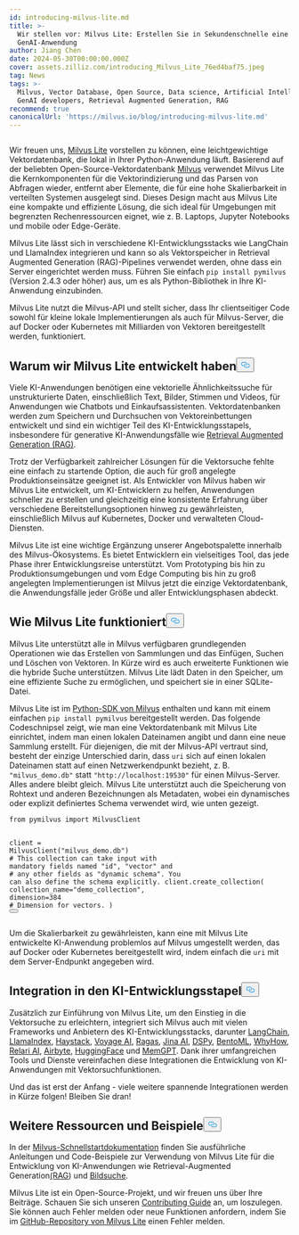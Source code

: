 ```yaml
---
id: introducing-milvus-lite.md
title: >-
  Wir stellen vor: Milvus Lite: Erstellen Sie in Sekundenschnelle eine
  GenAI-Anwendung
author: Jiang Chen
date: 2024-05-30T00:00:00.000Z
cover: assets.zilliz.com/introducing_Milvus_Lite_76ed4baf75.jpeg
tag: News
tags: >-
  Milvus, Vector Database, Open Source, Data science, Artificial Intelligence,
  GenAI developers, Retrieval Augmented Generation, RAG
recommend: true
canonicalUrl: 'https://milvus.io/blog/introducing-milvus-lite.md'
---
```

<p>
  <span class="img-wrapper">
    <img translate="no" src="https://assets.zilliz.com/2_72e444c8dc.JPG" alt="" class="doc-image" id="" />
    <span></span>
  </span>
</p>
<p>Wir freuen uns, <a href="https://milvus.io/docs/milvus_lite.md">Milvus Lite</a> vorstellen zu können, eine leichtgewichtige Vektordatenbank, die lokal in Ihrer Python-Anwendung läuft. Basierend auf der beliebten Open-Source-Vektordatenbank <a href="https://milvus.io/intro">Milvus</a> verwendet Milvus Lite die Kernkomponenten für die Vektorindizierung und das Parsen von Abfragen wieder, entfernt aber Elemente, die für eine hohe Skalierbarkeit in verteilten Systemen ausgelegt sind. Dieses Design macht aus Milvus Lite eine kompakte und effiziente Lösung, die sich ideal für Umgebungen mit begrenzten Rechenressourcen eignet, wie z. B. Laptops, Jupyter Notebooks und mobile oder Edge-Geräte.</p>
<p>Milvus Lite lässt sich in verschiedene KI-Entwicklungsstacks wie LangChain und LlamaIndex integrieren und kann so als Vektorspeicher in Retrieval Augmented Generation (RAG)-Pipelines verwendet werden, ohne dass ein Server eingerichtet werden muss. Führen Sie einfach <code translate="no">pip install pymilvus</code> (Version 2.4.3 oder höher) aus, um es als Python-Bibliothek in Ihre KI-Anwendung einzubinden.</p>
<p>Milvus Lite nutzt die Milvus-API und stellt sicher, dass Ihr clientseitiger Code sowohl für kleine lokale Implementierungen als auch für Milvus-Server, die auf Docker oder Kubernetes mit Milliarden von Vektoren bereitgestellt werden, funktioniert.</p>
<h2 id="Why-We-Built-Milvus-Lite" class="common-anchor-header">Warum wir Milvus Lite entwickelt haben<button data-href="#Why-We-Built-Milvus-Lite" class="anchor-icon" translate="no">
      <svg translate="no"
        aria-hidden="true"
        focusable="false"
        height="20"
        version="1.1"
        viewBox="0 0 16 16"
        width="16"
      >
        <path
          fill="#0092E4"
          fill-rule="evenodd"
          d="M4 9h1v1H4c-1.5 0-3-1.69-3-3.5S2.55 3 4 3h4c1.45 0 3 1.69 3 3.5 0 1.41-.91 2.72-2 3.25V8.59c.58-.45 1-1.27 1-2.09C10 5.22 8.98 4 8 4H4c-.98 0-2 1.22-2 2.5S3 9 4 9zm9-3h-1v1h1c1 0 2 1.22 2 2.5S13.98 12 13 12H9c-.98 0-2-1.22-2-2.5 0-.83.42-1.64 1-2.09V6.25c-1.09.53-2 1.84-2 3.25C6 11.31 7.55 13 9 13h4c1.45 0 3-1.69 3-3.5S14.5 6 13 6z"
        ></path>
      </svg>
    </button></h2><p>Viele KI-Anwendungen benötigen eine vektorielle Ähnlichkeitssuche für unstrukturierte Daten, einschließlich Text, Bilder, Stimmen und Videos, für Anwendungen wie Chatbots und Einkaufsassistenten. Vektordatenbanken werden zum Speichern und Durchsuchen von Vektoreinbettungen entwickelt und sind ein wichtiger Teil des KI-Entwicklungsstapels, insbesondere für generative KI-Anwendungsfälle wie <a href="https://zilliz.com/learn/Retrieval-Augmented-Generation">Retrieval Augmented Generation (RAG)</a>.</p>
<p>Trotz der Verfügbarkeit zahlreicher Lösungen für die Vektorsuche fehlte eine einfach zu startende Option, die auch für groß angelegte Produktionseinsätze geeignet ist. Als Entwickler von Milvus haben wir Milvus Lite entwickelt, um KI-Entwicklern zu helfen, Anwendungen schneller zu erstellen und gleichzeitig eine konsistente Erfahrung über verschiedene Bereitstellungsoptionen hinweg zu gewährleisten, einschließlich Milvus auf Kubernetes, Docker und verwalteten Cloud-Diensten.</p>
<p>Milvus Lite ist eine wichtige Ergänzung unserer Angebotspalette innerhalb des Milvus-Ökosystems. Es bietet Entwicklern ein vielseitiges Tool, das jede Phase ihrer Entwicklungsreise unterstützt. Vom Prototyping bis hin zu Produktionsumgebungen und vom Edge Computing bis hin zu groß angelegten Implementierungen ist Milvus jetzt die einzige Vektordatenbank, die Anwendungsfälle jeder Größe und aller Entwicklungsphasen abdeckt.</p>
<h2 id="How-Milvus-Lite-Works" class="common-anchor-header">Wie Milvus Lite funktioniert<button data-href="#How-Milvus-Lite-Works" class="anchor-icon" translate="no">
      <svg translate="no"
        aria-hidden="true"
        focusable="false"
        height="20"
        version="1.1"
        viewBox="0 0 16 16"
        width="16"
      >
        <path
          fill="#0092E4"
          fill-rule="evenodd"
          d="M4 9h1v1H4c-1.5 0-3-1.69-3-3.5S2.55 3 4 3h4c1.45 0 3 1.69 3 3.5 0 1.41-.91 2.72-2 3.25V8.59c.58-.45 1-1.27 1-2.09C10 5.22 8.98 4 8 4H4c-.98 0-2 1.22-2 2.5S3 9 4 9zm9-3h-1v1h1c1 0 2 1.22 2 2.5S13.98 12 13 12H9c-.98 0-2-1.22-2-2.5 0-.83.42-1.64 1-2.09V6.25c-1.09.53-2 1.84-2 3.25C6 11.31 7.55 13 9 13h4c1.45 0 3-1.69 3-3.5S14.5 6 13 6z"
        ></path>
      </svg>
    </button></h2><p>Milvus Lite unterstützt alle in Milvus verfügbaren grundlegenden Operationen wie das Erstellen von Sammlungen und das Einfügen, Suchen und Löschen von Vektoren. In Kürze wird es auch erweiterte Funktionen wie die hybride Suche unterstützen. Milvus Lite lädt Daten in den Speicher, um eine effiziente Suche zu ermöglichen, und speichert sie in einer SQLite-Datei.</p>
<p>Milvus Lite ist im <a href="https://github.com/milvus-io/pymilvus">Python-SDK von Milvus</a> enthalten und kann mit einem einfachen <code translate="no">pip install pymilvus</code> bereitgestellt werden. Das folgende Codeschnipsel zeigt, wie man eine Vektordatenbank mit Milvus Lite einrichtet, indem man einen lokalen Dateinamen angibt und dann eine neue Sammlung erstellt. Für diejenigen, die mit der Milvus-API vertraut sind, besteht der einzige Unterschied darin, dass <code translate="no">uri</code> sich auf einen lokalen Dateinamen statt auf einen Netzwerkendpunkt bezieht, z. B. <code translate="no">&quot;milvus_demo.db&quot;</code> statt <code translate="no">&quot;http://localhost:19530&quot;</code> für einen Milvus-Server. Alles andere bleibt gleich. Milvus Lite unterstützt auch die Speicherung von Rohtext und anderen Bezeichnungen als Metadaten, wobei ein dynamisches oder explizit definiertes Schema verwendet wird, wie unten gezeigt.</p>
<pre><code translate="no"><span class="hljs-keyword">from</span> pymilvus <span class="hljs-keyword">import</span> MilvusClient

client = MilvusClient(<span class="hljs-string">&quot;milvus_demo.db&quot;</span>)
<span class="hljs-comment"># This collection can take input with mandatory fields named &quot;id&quot;, &quot;vector&quot; and</span>
<span class="hljs-comment"># any other fields as &quot;dynamic schema&quot;. You can also define the schema explicitly.</span>
client.create_collection(
    collection_name=<span class="hljs-string">&quot;demo_collection&quot;</span>,
    dimension=<span class="hljs-number">384</span>  <span class="hljs-comment"># Dimension for vectors.</span>
)
<button class="copy-code-btn"></button></code></pre>
<p>Um die Skalierbarkeit zu gewährleisten, kann eine mit Milvus Lite entwickelte KI-Anwendung problemlos auf Milvus umgestellt werden, das auf Docker oder Kubernetes bereitgestellt wird, indem einfach die <code translate="no">uri</code> mit dem Server-Endpunkt angegeben wird.</p>
<h2 id="Integration-with-AI-Development-Stack" class="common-anchor-header">Integration in den KI-Entwicklungsstapel<button data-href="#Integration-with-AI-Development-Stack" class="anchor-icon" translate="no">
      <svg translate="no"
        aria-hidden="true"
        focusable="false"
        height="20"
        version="1.1"
        viewBox="0 0 16 16"
        width="16"
      >
        <path
          fill="#0092E4"
          fill-rule="evenodd"
          d="M4 9h1v1H4c-1.5 0-3-1.69-3-3.5S2.55 3 4 3h4c1.45 0 3 1.69 3 3.5 0 1.41-.91 2.72-2 3.25V8.59c.58-.45 1-1.27 1-2.09C10 5.22 8.98 4 8 4H4c-.98 0-2 1.22-2 2.5S3 9 4 9zm9-3h-1v1h1c1 0 2 1.22 2 2.5S13.98 12 13 12H9c-.98 0-2-1.22-2-2.5 0-.83.42-1.64 1-2.09V6.25c-1.09.53-2 1.84-2 3.25C6 11.31 7.55 13 9 13h4c1.45 0 3-1.69 3-3.5S14.5 6 13 6z"
        ></path>
      </svg>
    </button></h2><p>Zusätzlich zur Einführung von Milvus Lite, um den Einstieg in die Vektorsuche zu erleichtern, integriert sich Milvus auch mit vielen Frameworks und Anbietern des KI-Entwicklungsstacks, darunter <a href="https://python.langchain.com/v0.2/docs/integrations/vectorstores/milvus/">LangChain</a>, <a href="https://docs.llamaindex.ai/en/stable/examples/vector_stores/MilvusIndexDemo/">LlamaIndex</a>, <a href="https://haystack.deepset.ai/integrations/milvus-document-store">Haystack</a>, <a href="https://blog.voyageai.com/2024/05/30/semantic-search-with-milvus-lite-and-voyage-ai/">Voyage AI</a>, <a href="https://milvus.io/docs/integrate_with_ragas.md">Ragas</a>, <a href="https://jina.ai/news/implementing-a-chat-history-rag-with-jina-ai-and-milvus-lite/">Jina AI</a>, <a href="https://dspy-docs.vercel.app/docs/deep-dive/retrieval_models_clients/MilvusRM">DSPy</a>, <a href="https://www.bentoml.com/blog/building-a-rag-app-with-bentocloud-and-milvus-lite">BentoML</a>, <a href="https://chiajy.medium.com/70873c7576f1">WhyHow</a>, <a href="https://blog.relari.ai/case-study-using-synthetic-data-to-benchmark-rag-systems-be324904ace1">Relari AI</a>, <a href="https://docs.airbyte.com/integrations/destinations/milvus">Airbyte</a>, <a href="https://milvus.io/docs/integrate_with_hugging-face.md">HuggingFace</a> und <a href="https://memgpt.readme.io/docs/storage#milvus">MemGPT</a>. Dank ihrer umfangreichen Tools und Dienste vereinfachen diese Integrationen die Entwicklung von KI-Anwendungen mit Vektorsuchfunktionen.</p>
<p>Und das ist erst der Anfang - viele weitere spannende Integrationen werden in Kürze folgen! Bleiben Sie dran!</p>
<h2 id="More-Resources-and-Examples" class="common-anchor-header">Weitere Ressourcen und Beispiele<button data-href="#More-Resources-and-Examples" class="anchor-icon" translate="no">
      <svg translate="no"
        aria-hidden="true"
        focusable="false"
        height="20"
        version="1.1"
        viewBox="0 0 16 16"
        width="16"
      >
        <path
          fill="#0092E4"
          fill-rule="evenodd"
          d="M4 9h1v1H4c-1.5 0-3-1.69-3-3.5S2.55 3 4 3h4c1.45 0 3 1.69 3 3.5 0 1.41-.91 2.72-2 3.25V8.59c.58-.45 1-1.27 1-2.09C10 5.22 8.98 4 8 4H4c-.98 0-2 1.22-2 2.5S3 9 4 9zm9-3h-1v1h1c1 0 2 1.22 2 2.5S13.98 12 13 12H9c-.98 0-2-1.22-2-2.5 0-.83.42-1.64 1-2.09V6.25c-1.09.53-2 1.84-2 3.25C6 11.31 7.55 13 9 13h4c1.45 0 3-1.69 3-3.5S14.5 6 13 6z"
        ></path>
      </svg>
    </button></h2><p>In der <a href="https://milvus.io/docs/quickstart.md">Milvus-Schnellstartdokumentation</a> finden Sie ausführliche Anleitungen und Code-Beispiele zur Verwendung von Milvus Lite für die Entwicklung von KI-Anwendungen wie Retrieval-Augmented Generation<a href="https://github.com/milvus-io/bootcamp/blob/master/bootcamp/tutorials/quickstart/build_RAG_with_milvus.ipynb">(RAG</a>) und <a href="https://github.com/milvus-io/bootcamp/blob/master/bootcamp/tutorials/quickstart/image_search_with_milvus.ipynb">Bildsuche</a>.</p>
<p>Milvus Lite ist ein Open-Source-Projekt, und wir freuen uns über Ihre Beiträge. Schauen Sie sich unseren <a href="https://github.com/milvus-io/milvus-lite/blob/main/CONTRIBUTING.md">Contributing Guide</a> an, um loszulegen. Sie können auch Fehler melden oder neue Funktionen anfordern, indem Sie im <a href="https://github.com/milvus-io/milvus-lite">GitHub-Repository von Milvus Lite</a> einen Fehler melden.</p>
